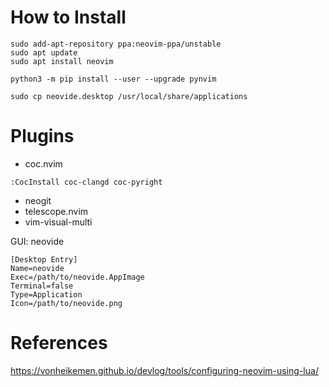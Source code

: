 # How to Install

```shell
sudo add-apt-repository ppa:neovim-ppa/unstable
sudo apt update
sudo apt install neovim

python3 -m pip install --user --upgrade pynvim

sudo cp neovide.desktop /usr/local/share/applications
```

# Plugins

- coc.nvim
```
:CocInstall coc-clangd coc-pyright
```
- neogit
- telescope.nvim
- vim-visual-multi

GUI: neovide
```
[Desktop Entry]
Name=neovide
Exec=/path/to/neovide.AppImage
Terminal=false
Type=Application
Icon=/path/to/neovide.png
```

# References

https://vonheikemen.github.io/devlog/tools/configuring-neovim-using-lua/
